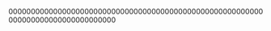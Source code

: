 
000000000000000000000000000000000000000000000000000000000000000000000000000000000






















